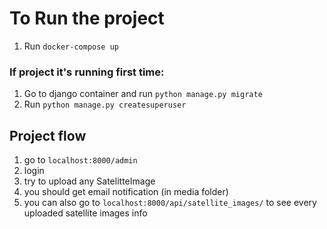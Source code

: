 # To Run the project

1) Run `docker-compose up`

### If project it's running first time:
1) Go to django container and run `python manage.py migrate`
2) Run `python manage.py createsuperuser`


## Project flow

1) go to `localhost:8000/admin`
2) login
3) try to upload any SatelitteImage
4) you should get email notification (in media folder)
5) you can also go to `localhost:8000/api/satellite_images/` to see every uploaded satellite images info
